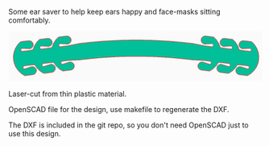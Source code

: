 Some ear saver to help keep ears happy and face-masks sitting comfortably.

![](./img/ear-saver.png)

Laser-cut from thin plastic material.

OpenSCAD file for the design, use makefile to regenerate the DXF.

The DXF is included in the git repo, so you don't need OpenSCAD just to use
this design.